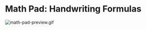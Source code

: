 Math Pad: Handwriting Formulas
==============================

![math-pad-preview.gif](../../docs/images/app/math-pad/preview.gif)
